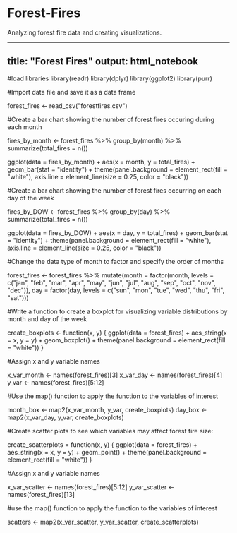 # Forest-Fires
Analyzing forest fire data and creating visualizations.

---
title: "Forest Fires"
output: html_notebook
---

#load libraries
library(readr)
library(dplyr)
library(ggplot2)
library(purr)

#Import data file and save it as a data frame

forest_fires <- read_csv("forestfires.csv")

#Create a bar chart showing the number of forest fires occuring during each month

fires_by_month <- forest_fires %>%
  group_by(month) %>%
  summarize(total_fires = n())
  
ggplot(data = fires_by_month) +
  aes(x = month, y = total_fires) +
  geom_bar(stat = "identity") +
  theme(panel.background = element_rect(fill = "white"),
        axis.line = element_line(size = 0.25,
                                 color = "black"))
                                 
#Create a bar chart showing the number of forest fires occurring on each day of the week

fires_by_DOW <- forest_fires %>%
  group_by(day) %>%
  summarize(total_fires = n())
  
ggplot(data = fires_by_DOW) +
  aes(x = day, y = total_fires) +
  geom_bar(stat = "identity") +
  theme(panel.background = element_rect(fill = "white"),
        axis.line = element_line(size = 0.25,
                                 color = "black"))

#Change the data type of month to factor and specify the order of months

forest_fires <- forest_fires %>%
  mutate(month = factor(month, levels = c("jan", "feb", "mar", "apr", "may", "jun", "jul", "aug", "sep", "oct", "nov", "dec")),
         day = factor(day, levels = c("sun", "mon", "tue", "wed", "thu", "fri", "sat")))

#Write a function to create a boxplot for visualizing variable distributions by month and day of the week

create_boxplots <- function(x, y) {
  ggplot(data = forest_fires) +
    aes_string(x = x, y = y) +
    geom_boxplot() +
    theme(panel.background = element_rect(fill = "white"))
}

#Assign x and y variable names

x_var_month <- names(forest_fires)[3]
x_var_day <- names(forest_fires)[4]
y_var <- names(forest_fires)[5:12]

#Use the map() function to apply the function to the variables of interest

month_box <- map2(x_var_month, y_var, create_boxplots)
day_box <- map2(x_var_day, y_var, create_boxplots)

#Create scatter plots to see which variables may affect forest fire size:

create_scatterplots = function(x, y) {
  ggplot(data = forest_fires) + 
    aes_string(x = x, y = y) +
    geom_point() +
    theme(panel.background = element_rect(fill = "white"))
}

#Assign x and y variable names 

x_var_scatter <- names(forest_fires)[5:12]
y_var_scatter <- names(forest_fires)[13]

#use the map() function to apply the function to the variables of interest

scatters <- map2(x_var_scatter, y_var_scatter, create_scatterplots)
```
